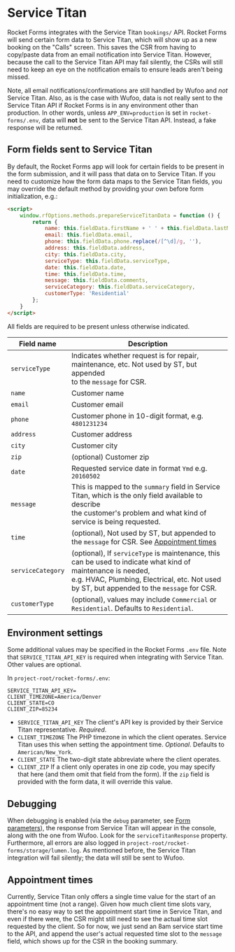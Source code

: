 # Service Titan

Rocket Forms integrates with the Service Titan `bookings/` API. Rocket Forms will send certain form data to Service Titan, which will show up as a new booking on the "Calls" screen. This saves the CSR from having to copy/paste data from an email notification into Service Titan. However, because the call to the Service Titan API may fail silently, the CSRs will still need to keep an eye on the notification emails to ensure leads aren't being missed.

Note, all email notifications/confirmations are still handled by Wufoo and *not* Service Titan. Also, as is the case with Wufoo, data is not really sent to the Service Titan API if Rocket Forms is in any environment other than production. In other words, unless `APP_ENV=production` is set in `rocket-forms/.env`, data will **not** be sent to the Service Titan API. Instead, a fake response will be returned.

## Form fields sent to Service Titan

By default, the Rocket Forms app will look for certain fields to be present in the form submission, and it will pass that data on to Service Titan. If you need to customize how the form data maps to the Service Titan fields, you may override the default method by providing your own before form initialization, e.g.:

```html
<script>
    window.rfOptions.methods.prepareServiceTitanData = function () {
        return {
            name: this.fieldData.firstName + ' ' + this.fieldData.lastName,
            email: this.fieldData.email,
            phone: this.fieldData.phone.replace(/[^\d]/g, ''),
            address: this.fieldData.address,
            city: this.fieldData.city,
            serviceType: this.fieldData.serviceType,
            date: this.fieldData.date,
            time: this.fieldData.time,
            message: this.fieldData.comments,
            serviceCategory: this.fieldData.serviceCategory,
            customerType: 'Residential'
        };
    }
</script>
```

All fields are required to be present unless otherwise indicated.

Field name | Description
---------- | -----------
`serviceType` | Indicates whether request is for repair, maintenance, etc. Not used by ST, but appended <br> to the `message` for CSR.
`name` | Customer name
`email` | Customer email
`phone` | Customer phone in 10-digit format, e.g. `4801231234`
`address` | Customer address
`city` | Customer city
`zip` |  (optional) Customer zip
`date` | Requested service date in format `Ymd` e.g. `20160502`
`message` |  This is mapped to the `summary` field in Service Titan, which is the only field available to describe <br> the customer's problem and what kind of service is being requested.
`time` | (optional), Not used by ST, but appended to the `message` for CSR. See [Appointment times](#appointment-times)
`serviceCategory` | (optional), If `serviceType` is maintenance, this can be used to indicate what kind of maintenance is needed, <br> e.g. HVAC, Plumbing, Electrical, etc. Not used by ST, but appended to the `message` for CSR.
`customerType` | (optional), values may include `Commercial` or `Residential`. Defaults to `Residential`.

## Environment settings

Some additional values may be specified in the Rocket Forms `.env` file. Note that `SERVICE_TITAN_API_KEY` is required when integrating with Service Titan. Other values are optional.

In `project-root/rocket-forms/.env`:

```
SERVICE_TITAN_API_KEY=
CLIENT_TIMEZONE=America/Denver
CLIENT_STATE=CO
CLIENT_ZIP=85234
```

* `SERVICE_TITAN_API_KEY` The client's API key is provided by their Service Titan representative. _Required_.
* `CLIENT_TIMEZONE` The PHP timezone in which the client operates. Service Titan uses this when setting the appointment time. _Optional_. Defaults to `American/New_York`.
* `CLIENT_STATE` The two-digit state abbreviate where the client operates.
* `CLIENT_ZIP` If a client only operates in one zip code, you may specify that here (and them omit that field from the form). If the `zip` field is provided with the form data, it will override this value.

## Debugging

When debugging is enabled (via the `debug` parameter, see [Form parameters](#form-parameters)), the response from Service Titan will appear in the console, along with the one from Wufoo. Look for the `serviceTitanResponse` property. Furthermore, all errors are also logged in `project-root/rocket-forms/storage/lumen.log`. As mentioned before, the Service Titan integration will fail silently; the data will still be sent to Wufoo.

## Appointment times

Currently, Service Titan only offers a single time value for the start of an appointment time (not a range). Given how much client time slots vary, there's no easy way to set the appointment start time in Service Titan, and even if there were, the CSR might still need to see the actual time slot requested by the client. So for now, we just send an 8am service start time to the API, and append the user's actual requested time slot to the `message` field, which shows up for the CSR in the booking summary.
